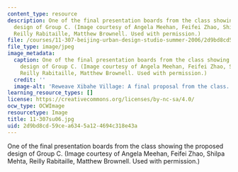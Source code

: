 ```yaml
---
content_type: resource
description: One of the final presentation boards from the class showing the proposed
  design of Group C. (Image courtesy of Angela Meehan, Feifei Zhao, Shilpa Mehta,
  Reilly Rabitaille, Matthew Brownell. Used with permission.)
file: /courses/11-307-beijing-urban-design-studio-summer-2006/2d9bd8cd59cea6345a124694c318e43a_11-307su06.jpg
file_type: image/jpeg
image_metadata:
  caption: One of the final presentation boards from the class showing the proposed
    design of Group C. (Image courtesy of Angela Meehan, Feifei Zhao, Shilpa Mehta,
    Reilly Rabitaille, Matthew Brownell. Used with permission.)
  credit: ''
  image-alt: 'Reweave Xibahe Village: A final proposal from the class.'
learning_resource_types: []
license: https://creativecommons.org/licenses/by-nc-sa/4.0/
ocw_type: OCWImage
resourcetype: Image
title: 11-307su06.jpg
uid: 2d9bd8cd-59ce-a634-5a12-4694c318e43a
---
```

One of the final presentation boards from the class showing the proposed design of Group C. (Image courtesy of Angela Meehan, Feifei Zhao, Shilpa Mehta, Reilly Rabitaille, Matthew Brownell. Used with permission.)